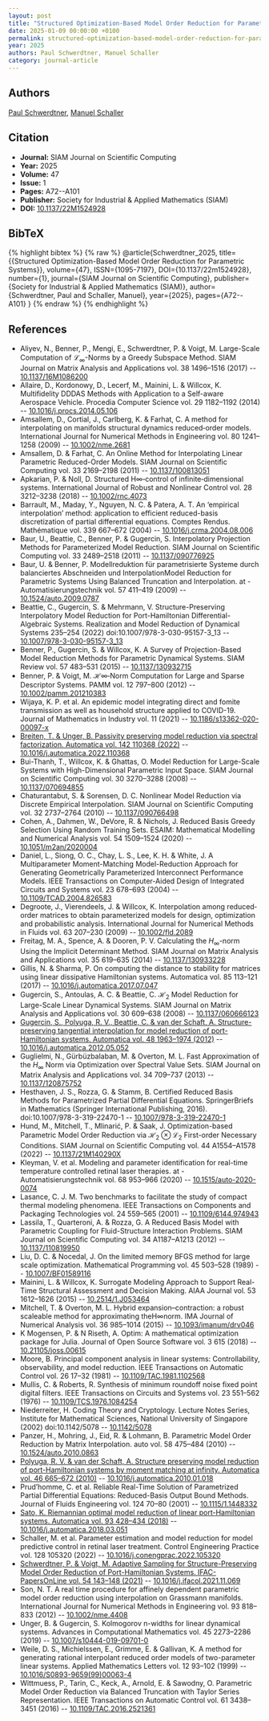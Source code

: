 ```yaml
---
layout: post
title: "Structured Optimization-Based Model Order Reduction for Parametric Systems"
date: 2025-01-09 00:00:00 +0100
permalink: structured-optimization-based-model-order-reduction-for-parametric-systems
year: 2025
authors: Paul Schwerdtner, Manuel Schaller
category: journal-article
---
```

 
## Authors
[Paul Schwerdtner](authors/paul-schwerdtner), [Manuel Schaller](authors/manuel-schaller)
 
## Citation
- **Journal:** SIAM Journal on Scientific Computing
- **Year:** 2025
- **Volume:** 47
- **Issue:** 1
- **Pages:** A72--A101
- **Publisher:** Society for Industrial & Applied Mathematics (SIAM)
- **DOI:** [10.1137/22M1524928](https://doi.org/10.1137/22M1524928)
 
## BibTeX
{% highlight bibtex %}
{% raw %}
@article{Schwerdtner_2025,
  title={{Structured Optimization-Based Model Order Reduction for Parametric Systems}},
  volume={47},
  ISSN={1095-7197},
  DOI={10.1137/22m1524928},
  number={1},
  journal={SIAM Journal on Scientific Computing},
  publisher={Society for Industrial & Applied Mathematics (SIAM)},
  author={Schwerdtner, Paul and Schaller, Manuel},
  year={2025},
  pages={A72--A101}
}
{% endraw %}
{% endhighlight %}
 
## References
- Aliyev, N., Benner, P., Mengi, E., Schwerdtner, P. & Voigt, M. Large-Scale Computation of $\mathcal{L}_\infty$-Norms by a Greedy Subspace Method. SIAM Journal on Matrix Analysis and Applications vol. 38 1496–1516 (2017) -- [10.1137/16M1086200](https://doi.org/10.1137/16M1086200)
- Allaire, D., Kordonowy, D., Lecerf, M., Mainini, L. & Willcox, K. Multifidelity DDDAS Methods with Application to a Self-aware Aerospace Vehicle. Procedia Computer Science vol. 29 1182–1192 (2014) -- [10.1016/j.procs.2014.05.106](https://doi.org/10.1016/j.procs.2014.05.106)
- Amsallem, D., Cortial, J., Carlberg, K. & Farhat, C. A method for interpolating on manifolds structural dynamics reduced‐order models. International Journal for Numerical Methods in Engineering vol. 80 1241–1258 (2009) -- [10.1002/nme.2681](https://doi.org/10.1002/nme.2681)
- Amsallem, D. & Farhat, C. An Online Method for Interpolating Linear Parametric Reduced-Order Models. SIAM Journal on Scientific Computing vol. 33 2169–2198 (2011) -- [10.1137/100813051](https://doi.org/10.1137/100813051)
- Apkarian, P. & Noll, D. Structured H∞‐control of infinite‐dimensional systems. International Journal of Robust and Nonlinear Control vol. 28 3212–3238 (2018) -- [10.1002/rnc.4073](https://doi.org/10.1002/rnc.4073)
- Barrault, M., Maday, Y., Nguyen, N. C. & Patera, A. T. An ‘empirical interpolation’ method: application to efficient reduced-basis discretization of partial differential equations. Comptes Rendus. Mathématique vol. 339 667–672 (2004) -- [10.1016/j.crma.2004.08.006](https://doi.org/10.1016/j.crma.2004.08.006)
- Baur, U., Beattie, C., Benner, P. & Gugercin, S. Interpolatory Projection Methods for Parameterized Model Reduction. SIAM Journal on Scientific Computing vol. 33 2489–2518 (2011) -- [10.1137/090776925](https://doi.org/10.1137/090776925)
- Baur, U. & Benner, P. Modellreduktion für parametrisierte Systeme durch balanciertes Abschneiden und InterpolationModel Reduction for Parametric Systems Using Balanced Truncation and Interpolation. at - Automatisierungstechnik vol. 57 411–419 (2009) -- [10.1524/auto.2009.0787](https://doi.org/10.1524/auto.2009.0787)
- Beattie, C., Gugercin, S. & Mehrmann, V. Structure-Preserving Interpolatory Model Reduction for Port-Hamiltonian Differential-Algebraic Systems. Realization and Model Reduction of Dynamical Systems 235–254 (2022) doi:10.1007/978-3-030-95157-3_13 -- [10.1007/978-3-030-95157-3_13](https://doi.org/10.1007/978-3-030-95157-3_13)
- Benner, P., Gugercin, S. & Willcox, K. A Survey of Projection-Based Model Reduction Methods for Parametric Dynamical Systems. SIAM Review vol. 57 483–531 (2015) -- [10.1137/130932715](https://doi.org/10.1137/130932715)
- Benner, P. & Voigt, M. ℋ∞‐Norm Computation for Large and Sparse Descriptor Systems. PAMM vol. 12 797–800 (2012) -- [10.1002/pamm.201210383](https://doi.org/10.1002/pamm.201210383)
- Wijaya, K. P. et al. An epidemic model integrating direct and fomite transmission as well as household structure applied to COVID-19. Journal of Mathematics in Industry vol. 11 (2021) -- [10.1186/s13362-020-00097-x](https://doi.org/10.1186/s13362-020-00097-x)
- [Breiten, T. & Unger, B. Passivity preserving model reduction via spectral factorization. Automatica vol. 142 110368 (2022)](passivity-preserving-model-reduction-via-spectral-factorization) -- [10.1016/j.automatica.2022.110368](https://doi.org/10.1016/j.automatica.2022.110368)
- Bui-Thanh, T., Willcox, K. & Ghattas, O. Model Reduction for Large-Scale Systems with High-Dimensional Parametric Input Space. SIAM Journal on Scientific Computing vol. 30 3270–3288 (2008) -- [10.1137/070694855](https://doi.org/10.1137/070694855)
- Chaturantabut, S. & Sorensen, D. C. Nonlinear Model Reduction via Discrete Empirical Interpolation. SIAM Journal on Scientific Computing vol. 32 2737–2764 (2010) -- [10.1137/090766498](https://doi.org/10.1137/090766498)
- Cohen, A., Dahmen, W., DeVore, R. & Nichols, J. Reduced Basis Greedy Selection Using Random Training Sets. ESAIM: Mathematical Modelling and Numerical Analysis vol. 54 1509–1524 (2020) -- [10.1051/m2an/2020004](https://doi.org/10.1051/m2an/2020004)
- Daniel, L., Siong, O. C., Chay, L. S., Lee, K. H. & White, J. A Multiparameter Moment-Matching Model-Reduction Approach for Generating Geometrically Parameterized Interconnect Performance Models. IEEE Transactions on Computer-Aided Design of Integrated Circuits and Systems vol. 23 678–693 (2004) -- [10.1109/TCAD.2004.826583](https://doi.org/10.1109/TCAD.2004.826583)
- Degroote, J., Vierendeels, J. & Willcox, K. Interpolation among reduced‐order matrices to obtain parameterized models for design, optimization and probabilistic analysis. International Journal for Numerical Methods in Fluids vol. 63 207–230 (2009) -- [10.1002/fld.2089](https://doi.org/10.1002/fld.2089)
- Freitag, M. A., Spence, A. & Dooren, P. V. Calculating the $H_{\infty}$-norm Using the Implicit Determinant Method. SIAM Journal on Matrix Analysis and Applications vol. 35 619–635 (2014) -- [10.1137/130933228](https://doi.org/10.1137/130933228)
- Gillis, N. & Sharma, P. On computing the distance to stability for matrices using linear dissipative Hamiltonian systems. Automatica vol. 85 113–121 (2017) -- [10.1016/j.automatica.2017.07.047](https://doi.org/10.1016/j.automatica.2017.07.047)
- Gugercin, S., Antoulas, A. C. & Beattie, C. $\mathcal{H}_2$ Model Reduction for Large-Scale Linear Dynamical Systems. SIAM Journal on Matrix Analysis and Applications vol. 30 609–638 (2008) -- [10.1137/060666123](https://doi.org/10.1137/060666123)
- [Gugercin, S., Polyuga, R. V., Beattie, C. & van der Schaft, A. Structure-preserving tangential interpolation for model reduction of port-Hamiltonian systems. Automatica vol. 48 1963–1974 (2012)](structure-preserving-tangential-interpolation-for-model-reduction-of-port-hamiltonian-systems) -- [10.1016/j.automatica.2012.05.052](https://doi.org/10.1016/j.automatica.2012.05.052)
- Guglielmi, N., Gürbüzbalaban, M. & Overton, M. L. Fast Approximation of the $H_\infty$ Norm via Optimization over Spectral Value Sets. SIAM Journal on Matrix Analysis and Applications vol. 34 709–737 (2013) -- [10.1137/120875752](https://doi.org/10.1137/120875752)
- Hesthaven, J. S., Rozza, G. & Stamm, B. Certified Reduced Basis Methods for Parametrized Partial Differential Equations. SpringerBriefs in Mathematics (Springer International Publishing, 2016). doi:10.1007/978-3-319-22470-1 -- [10.1007/978-3-319-22470-1](https://doi.org/10.1007/978-3-319-22470-1)
- Hund, M., Mitchell, T., Mlinarić, P. & Saak, J. Optimization-based Parametric Model Order Reduction via ${\mathcal{H}_2} \otimes {\mathcal{L}_2}$ First-order Necessary Conditions. SIAM Journal on Scientific Computing vol. 44 A1554–A1578 (2022) -- [10.1137/21M140290X](https://doi.org/10.1137/21M140290X)
- Kleyman, V. et al. Modeling and parameter identification for real-time temperature controlled retinal laser therapies. at - Automatisierungstechnik vol. 68 953–966 (2020) -- [10.1515/auto-2020-0074](https://doi.org/10.1515/auto-2020-0074)
- Lasance, C. J. M. Two benchmarks to facilitate the study of compact thermal modeling phenomena. IEEE Transactions on Components and Packaging Technologies vol. 24 559–565 (2001) -- [10.1109/6144.974943](https://doi.org/10.1109/6144.974943)
- Lassila, T., Quarteroni, A. & Rozza, G. A Reduced Basis Model with Parametric Coupling for Fluid-Structure Interaction Problems. SIAM Journal on Scientific Computing vol. 34 A1187–A1213 (2012) -- [10.1137/110819950](https://doi.org/10.1137/110819950)
- Liu, D. C. & Nocedal, J. On the limited memory BFGS method for large scale optimization. Mathematical Programming vol. 45 503–528 (1989) -- [10.1007/BF01589116](https://doi.org/10.1007/BF01589116)
- Mainini, L. & Willcox, K. Surrogate Modeling Approach to Support Real-Time Structural Assessment and Decision Making. AIAA Journal vol. 53 1612–1626 (2015) -- [10.2514/1.J053464](https://doi.org/10.2514/1.J053464)
- Mitchell, T. & Overton, M. L. Hybrid expansion–contraction: a robust scaleable method for approximating theH∞norm. IMA Journal of Numerical Analysis vol. 36 985–1014 (2015) -- [10.1093/imanum/drv046](https://doi.org/10.1093/imanum/drv046)
- K Mogensen, P. & N Riseth, A. Optim: A mathematical optimization package for Julia. Journal of Open Source Software vol. 3 615 (2018) -- [10.21105/joss.00615](https://doi.org/10.21105/joss.00615)
- Moore, B. Principal component analysis in linear systems: Controllability, observability, and model reduction. IEEE Transactions on Automatic Control vol. 26 17–32 (1981) -- [10.1109/TAC.1981.1102568](https://doi.org/10.1109/TAC.1981.1102568)
- Mullis, C. & Roberts, R. Synthesis of minimum roundoff noise fixed point digital filters. IEEE Transactions on Circuits and Systems vol. 23 551–562 (1976) -- [10.1109/TCS.1976.1084254](https://doi.org/10.1109/TCS.1976.1084254)
- Niederreiter, H. Coding Theory and Cryptology. Lecture Notes Series, Institute for Mathematical Sciences, National University of Singapore (2002) doi:10.1142/5078 -- [10.1142/5078](https://doi.org/10.1142/5078)
- Panzer, H., Mohring, J., Eid, R. & Lohmann, B. Parametric Model Order Reduction by Matrix Interpolation. auto vol. 58 475–484 (2010) -- [10.1524/auto.2010.0863](https://doi.org/10.1524/auto.2010.0863)
- [Polyuga, R. V. & van der Schaft, A. Structure preserving model reduction of port-Hamiltonian systems by moment matching at infinity. Automatica vol. 46 665–672 (2010)](structure-preserving-model-reduction-of-port-hamiltonian-systems-by-moment-matching-at-infinity) -- [10.1016/j.automatica.2010.01.018](https://doi.org/10.1016/j.automatica.2010.01.018)
- Prud’homme, C. et al. Reliable Real-Time Solution of Parametrized Partial Differential Equations: Reduced-Basis Output Bound Methods. Journal of Fluids Engineering vol. 124 70–80 (2001) -- [10.1115/1.1448332](https://doi.org/10.1115/1.1448332)
- [Sato, K. Riemannian optimal model reduction of linear port-Hamiltonian systems. Automatica vol. 93 428–434 (2018)](riemannian-optimal-model-reduction-of-linear-port-hamiltonian-systems) -- [10.1016/j.automatica.2018.03.051](https://doi.org/10.1016/j.automatica.2018.03.051)
- Schaller, M. et al. Parameter estimation and model reduction for model predictive control in retinal laser treatment. Control Engineering Practice vol. 128 105320 (2022) -- [10.1016/j.conengprac.2022.105320](https://doi.org/10.1016/j.conengprac.2022.105320)
- [Schwerdtner, P. & Voigt, M. Adaptive Sampling for Structure-Preserving Model Order Reduction of Port-Hamiltonian Systems. IFAC-PapersOnLine vol. 54 143–148 (2021)](adaptive-sampling-for-structure-preserving-model-order-reduction-of-port-hamiltonian-systems) -- [10.1016/j.ifacol.2021.11.069](https://doi.org/10.1016/j.ifacol.2021.11.069)
- Son, N. T. A real time procedure for affinely dependent parametric model order reduction using interpolation on Grassmann manifolds. International Journal for Numerical Methods in Engineering vol. 93 818–833 (2012) -- [10.1002/nme.4408](https://doi.org/10.1002/nme.4408)
- Unger, B. & Gugercin, S. Kolmogorov n-widths for linear dynamical systems. Advances in Computational Mathematics vol. 45 2273–2286 (2019) -- [10.1007/s10444-019-09701-0](https://doi.org/10.1007/s10444-019-09701-0)
- Weile, D. S., Michielssen, E., Grimme, E. & Gallivan, K. A method for generating rational interpolant reduced order models of two-parameter linear systems. Applied Mathematics Letters vol. 12 93–102 (1999) -- [10.1016/S0893-9659(99)00063-4](https://doi.org/10.1016/S0893-9659(99)00063-4)
- Wittmuess, P., Tarin, C., Keck, A., Arnold, E. & Sawodny, O. Parametric Model Order Reduction via Balanced Truncation with Taylor Series Representation. IEEE Transactions on Automatic Control vol. 61 3438–3451 (2016) -- [10.1109/TAC.2016.2521361](https://doi.org/10.1109/TAC.2016.2521361)

